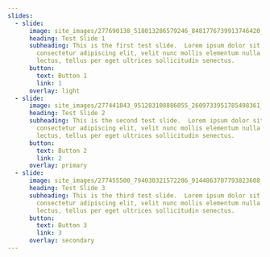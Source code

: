 ```yaml
---
slides:
  - slide:
      image: site_images/277690138_518013286579246_8481776739913746420_n.jpg
      heading: Test Slide 1
      subheading: This is the first test slide.  Lorem ipsum dolor sit amet
        consectetur adipiscing elit, velit nunc mollis elementum nulla vivamus
        lectus, tellus per eget ultrices sollicitudin senectus.
      button:
        text: Button 1
        link: 1
      overlay: light
  - slide:
      image: site_images/277441843_951283108886055_2609733951785498361_n.jpg
      heading: Test Slide 2
      subheading: This is the second test slide.  Lorem ipsum dolor sit amet
        consectetur adipiscing elit, velit nunc mollis elementum nulla vivamus
        lectus, tellus per eget ultrices sollicitudin senectus.
      button:
        text: Button 2
        link: 2
      overlay: primary
  - slide:
      image: site_images/277455500_794030321572286_9144863707793823608_n.jpg
      heading: Test Slide 3
      subheading: This is the third test slide.  Lorem ipsum dolor sit amet
        consectetur adipiscing elit, velit nunc mollis elementum nulla vivamus
        lectus, tellus per eget ultrices sollicitudin senectus.
      button:
        text: Button 3
        link: 3
      overlay: secondary
---
```

